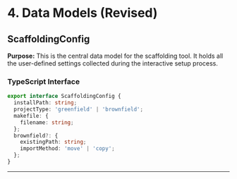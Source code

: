 # 4. Data Models (Revised)

## **ScaffoldingConfig**

**Purpose:** This is the central data model for the scaffolding tool. It holds all the user-defined settings collected during the interactive setup process.

### TypeScript Interface
```typescript
export interface ScaffoldingConfig {
  installPath: string;
  projectType: 'greenfield' | 'brownfield';
  makefile: {
    filename: string;
  };
  brownfield?: {
    existingPath: string;
    importMethod: 'move' | 'copy';
  };
}
```

---

